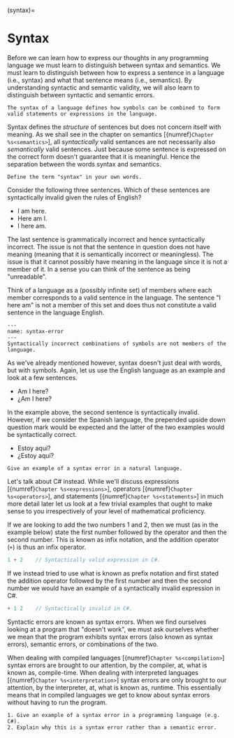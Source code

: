 (syntax)=
# Syntax

Before we can learn how to express our thoughts in any programming language we must learn to distinguish between syntax and semantics.
We must learn to distinguish between how to express a sentence in a language (i.e., syntax) and what that sentence means (i.e., semantics).
By understanding syntactic and semantic validity, we will also learn to distinguish between syntactic and semantic errors.

```{important}
The syntax of a language defines how symbols can be combined to form valid statements or expressions in the language.
```

Syntax defines the *structure* of sentences but does not concern itself with meaning. 
As we shall see in the chapter on semantics [{numref}`Chapter %s<semantics>`], all *syntactically* valid sentances are not necessarily also *semantically* valid sentences.
Just because some sentence is expressed on the correct form doesn't guarantee that it is meaningful.
Hence the separation between the words syntax and semantics.

```{exercise}
Define the term "syntax" in your own words.
```

<!--
Theoreticians have studied syntax in many ways.
In computing we tend to talk about generative grammar, an idea proposed by Noam Chomsky.
See e.g. [Chomsky (1957)](#ref_chomsky_1957_syntactic).

The syntax of a given language is defined by what we refer to as a grammar.
-->

Consider the following three sentences.
Which of these sentences are syntactically invalid given the rules of English?

* I am here.
* Here am I.
* I here am.

The last sentence is grammatically incorrect and hence syntactically incorrect.
The issue is not that the sentence in question does not have meaning (meaning that it is semantically incorrect or meaningless).
The issue is that it cannot possibly have meaning in the language since it is not a member of it.
In a sense you can think of the sentence as being "unreadable".

Think of a language as a (possibly infinite set) of members where each member corresponds to a valid sentence in the language.
The sentence "I here am" is not a member of this set and does thus not constitute a valid sentence in the language English.

```{figure} ../images/syntax-error.png
---
name: syntax-error
---
Syntactically incorrect combinations of symbols are not members of the language.
```

As we've already mentioned however, syntax doesn't just deal with words, but with symbols.
Again, let us use the English language as an example and look at a few sentences.

* Am I here?
* ¿Am I here?

In the example above, the second sentence is syntactically invalid.
However, if we consider the Spanish language, the prepended upside down question mark would be expected and the latter of the two examples would be syntactically correct.

* Estoy aquí?
* ¿Estoy aquí?

```{exercise}
Give an example of a syntax error in a natural language.
```

Let's talk about C# instead.
While we'll discuss expressions [{numref}`Chapter %s<expressions>`], operators [{numref}`Chapter %s<operators>`], and statements [{numref}`Chapter %s<statements>`] in much more detail later let us look at a few trivial examples that ought to make sense to you irrespectively of your level of mathematical proficiency.

If we are looking to add the two numbers 1 and 2, then we must (as in the example below) state the first number followed by the operator and then the second number.
This is known as infix notation, and the addition operator (`+`) is thus an infix operator.

```csharp
1 + 2    // Syntactically valid expression in C#.
```

If we instead tried to use what is known as prefix notation and first stated the addition operator followed by the first number and then the second number we would have an example of a syntactically invalid expression in C#.

```csharp
+ 1 2    // Syntactically invalid in C#.
```

Syntactic errors are known as syntax errors.
When we find ourselves looking at a program that "doesn't work", we must ask ourselves whether we mean that the program exhibits syntax errors (also known as syntax errors), semantic errors, or combinations of the two.

When dealing with compiled languages [{numref}`Chapter %s<compilation>`] syntax errors are brought to our attention, by the compiler, at, what is known as, compile-time.
When dealing with interpreted languages  [{numref}`Chapter %s<interpretation>`] syntax errors are only brought to our attention, by the interpreter, at, what is known as, runtime.
This essentially means that in compiled languages we get to know about syntax errors without having to run the program.

<!--
- *Grammars (beyond scope).*
- *Övningsuppgifter på detta längre fram när vi har mer kunskap.*
- *Syntax error*
-->

```{exercise}
1. Give an example of a syntax error in a programming language (e.g. C#).
2. Explain why this is a syntax error rather than a semantic error.
```

